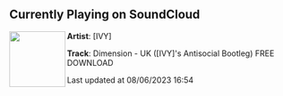 ## Currently Playing on SoundCloud

[<img align="left" width="100" src="https://i1.sndcdn.com/artworks-NJzsY6siiqTz0nq9-MGKezw-t500x500.jpg">](https://soundcloud.com/ivywubs/dimension-uk-ivy-s-4)

**Artist**: [IVY] 

**Track**: Dimension - UK ([IVY]'s Antisocial Bootleg) FREE DOWNLOAD

Last updated at 08/06/2023 16:54
